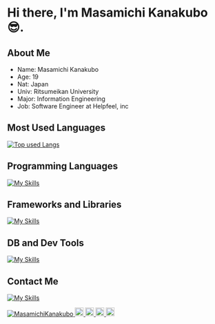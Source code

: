 # Hi there, I'm Masamichi Kanakubo😎.

## About Me
- Name: Masamichi Kanakubo
- Age: 19
- Nat: Japan
- Univ: Ritsumeikan University
- Major: Information Engineering
- Job: Software Engineer at Helpfeel, inc

## Most Used Languages
[![Top used Langs](https://github-readme-stats.vercel.app/api/top-langs/?username=MasamichiKanakubo&layout=compact&theme=tokyonight)](https://github.com/MasamichiKanakubo/)

## Programming Languages
[![My Skills](https://skillicons.dev/icons?i=python,nodejs,js,html,css)](https://skillicons.dev)

## Frameworks and Libraries
[![My Skills](https://skillicons.dev/icons?theme=light&perline=8&i=django,fastapi,express,vue,bootstrap)](https://skillicons.dev)

## DB and Dev Tools
[![My Skills](https://skillicons.dev/icons?i=mysql,mongodb,graphql,docker,gcp,git,github,githubactions,vscode,postman)](https://skillicons.dev)

## Contact Me
[![My Skills](https://skillicons.dev/icons?i=twitter,linkedin,gmail)](https://skillicons.dev)
 
<p align="left">
  <a href="https://github.com/MasamichiKanakubo/MasamichiKanakubo/">
    <img src="https://komarev.com/ghpvc/?username=MasamichiKanakubo" alt="MasamichiKanakubo" />
  </a>
  <a href="https://twitter.com/ma_kanakubo">
    <img height="20" src="https://img.shields.io/twitter/follow/ma_kanakubo?label=Twitter&logo=twitter&style=flat" />
  </a>
  <a href="https://github.com/MasamichiKanakubo">
    <img height="20" src="https://img.shields.io/github/followers/MasamichiKanakubo?label=follow&logo=github&style=flat" />
  </a>
  <a href="http://qiita.com/MasamichiKanakubo">
    <img height="20" src="https://qiita-badge.apiapi.app/s/MasamichiKanakubo/posts.svg" />
  </a>
  <//qiita.com/MasamichiKanakubo">
    <img height="20" src="https://qiita-badge.apiapi.app/s/MasamichiKanakubo/contributions.svg" />
  </a>
</p>
